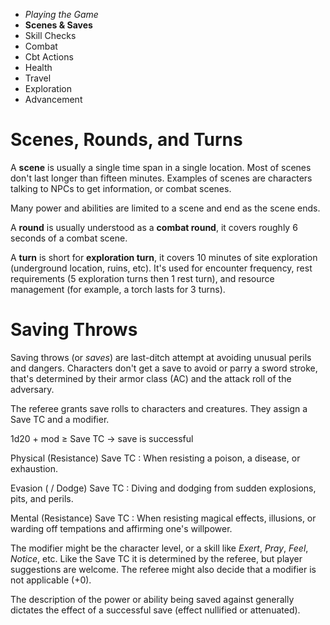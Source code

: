 
<!-- .margin.compass -->
* _Playing the Game_
* **Scenes & Saves**
* Skill Checks
* Combat
* Cbt Actions
* Health
* Travel
* Exploration
* Advancement


# Scenes, Rounds, and Turns

A **scene** is usually a single time span in a single location. Most of scenes don't last longer than fifteen minutes. Examples of scenes are characters talking to NPCs to get information, or combat scenes.

Many power and abilities are limited to a scene and end as the scene ends.

A **round** is usually understood as a **combat round**, it covers roughly 6 seconds of a combat scene.

A **turn** is short for **exploration turn**, it covers 10 minutes of site exploration (underground location, ruins, etc). It's used for encounter frequency, rest requirements (5 exploration turns then 1 rest turn), and resource management (for example, a torch lasts for 3 turns).


# Saving Throws

Saving throws (or _saves_) are last-ditch attempt at avoiding unusual perils and dangers. Characters don't get a save to avoid or parry a sword stroke, that's determined by their armor class (AC) and the attack roll of the adversary.

The referee grants save rolls to characters and creatures. They assign a Save TC and a modifier.

1d20 + mod ≥ Save TC → save is successful

Physical (Resistance) Save TC
: When resisting a poison, a disease, or exhaustion.

Evasion ( / Dodge) Save TC
: Diving and dodging from sudden explosions, pits, and perils.

Mental (Resistance) Save TC
: When resisting magical effects, illusions, or warding off tempations and affirming one's willpower.

The modifier might be the character level, or a skill like _Exert_, _Pray_, _Feel_, _Notice_, etc. Like the Save TC it is determined by the referee, but player suggestions are welcome. The referee might also decide that a modifier is not applicable (+0).

The description of the power or ability being saved against generally dictates the effect of a successful save (effect nullified or attenuated).

<!--
(Sheer) Luck Save
: When only sheer good luck can save the character.

: score  → 16 - (max(`STR`m, `CON`m)) - _char level_
-->

